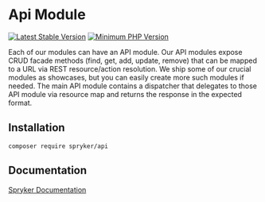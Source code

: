 # Api Module
[![Latest Stable Version](https://poser.pugx.org/spryker/api/v/stable.svg)](https://packagist.org/packages/spryker/api)
[![Minimum PHP Version](https://img.shields.io/badge/php-%3E%3D%208.1-8892BF.svg)](https://php.net/)

Each of our modules can have an API module. Our API modules expose CRUD facade methods (find, get, add, update, remove) that can be mapped to a URL via REST resource/action resolution. We ship some of our crucial modules as showcases, but you can easily create more such modules if needed. The main API module contains a dispatcher that delegates to those API module via resource map and returns the response in the expected format.

## Installation

```
composer require spryker/api
```

## Documentation

[Spryker Documentation](https://docs.spryker.com)
